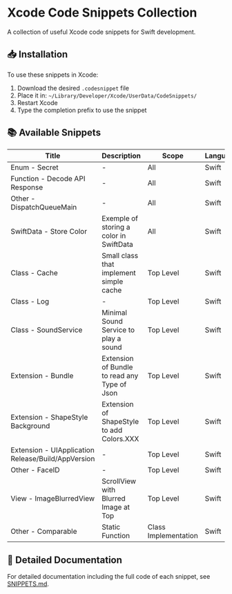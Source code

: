 # Xcode Code Snippets Collection

A collection of useful Xcode code snippets for Swift development.

## 📥 Installation

To use these snippets in Xcode:

1. Download the desired `.codesnippet` file
2. Place it in: `~/Library/Developer/Xcode/UserData/CodeSnippets/`
3. Restart Xcode
4. Type the completion prefix to use the snippet

## 📚 Available Snippets

| Title | Description | Scope | Language | File |
|-------|-------------|-------|----------|------|
| Enum - Secret | - | All | Swift | [Link](./D6CF1BC6-F8A8-4ABB-A2C1-12580FD6B8BB.codesnippet) |
| Function - Decode API Response | - | All | Swift | [Link](./5CD2A3FB-7704-4990-BF23-520F96320D35.codesnippet) |
| Other - DispatchQueueMain | - | All | Swift | [Link](./6705E353-8DDE-4CFF-862F-2217E007C3E2.codesnippet) |
| SwiftData - Store Color | Exemple of storing a color in SwiftData | All | Swift | [Link](./D7134E08-B0DF-4E84-95FE-A39DBFC6943E.codesnippet) |
| Class - Cache | Small class that implement simple cache | Top Level | Swift | [Link](./0AB6FE20-1BE4-44A6-8947-C8C28089EB04.codesnippet) |
| Class - Log | - | Top Level | Swift | [Link](./F77DE186-A636-426A-8CF7-5235A9B82B9D.codesnippet) |
| Class - SoundService | Minimal Sound Service to play a sound | Top Level | Swift | [Link](./A0089549-F507-4B5F-8AD0-2202470F1AD3.codesnippet) |
| Extension - Bundle | Extension of Bundle to read any Type of Json | Top Level | Swift | [Link](./A3B3B53F-DEAD-4561-803F-E3812463D56C.codesnippet) |
| Extension - ShapeStyle Background | Extension of ShapeStyle to add Colors.XXX | Top Level | Swift | [Link](./F39F3299-917E-4648-B010-3EF0DA654917.codesnippet) |
| Extension - UIApplication Release/Build/AppVersion | - | Top Level | Swift | [Link](./215DBE1D-A542-4919-B1A4-1BCE3C4F6292.codesnippet) |
| Other - FaceID | - | Top Level | Swift | [Link](./73075DBD-86B2-4B13-ADE1-79DE0588CB57.codesnippet) |
| View - ImageBlurredView | ScrollView with Blurred Image at Top | Top Level | Swift | [Link](./4FC71F07-6ECD-4049-A3FF-E9AB4202D9A8.codesnippet) |
| Other - Comparable | Static Function | Class Implementation | Swift | [Link](./B8CDA363-C615-4855-ADBD-6E9CC6D9346C.codesnippet) |


## 📖 Detailed Documentation

For detailed documentation including the full code of each snippet, see [SNIPPETS.md](./SNIPPETS.md).
